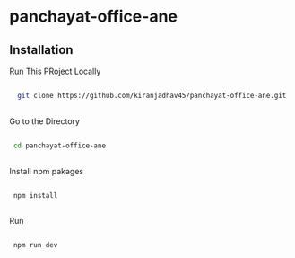 # panchayat-office-ane


## Installation

Run This PRoject Locally

```bash

  git clone https://github.com/kiranjadhav45/panchayat-office-ane.git
   
```
    
   
   Go to the Directory

```bash

 cd panchayat-office-ane
  
```

 Install npm pakages

```bash

 npm install
  
```
Run

```bash

 npm run dev
  
```
